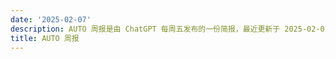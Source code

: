 ```yaml
---
date: '2025-02-07'
description: AUTO 周报是由 ChatGPT 每周五发布的一份简报，最近更新于 2025-02-07。
title: AUTO 周报
---
```

